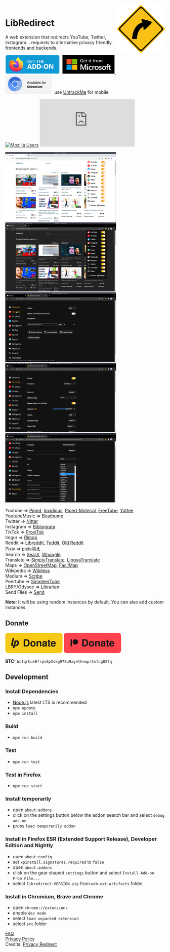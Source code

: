 <img src="./src/assets/images/libredirect.svg" width="150" align="right" />

# LibRedirect
A web extension that redirects YouTube, Twitter, Instagram... requests to alternative privacy friendly frontends and backends.



[![Firefox Add-on](./img/badge-amo.png)](https://addons.mozilla.org/firefox/addon/libredirect/)&nbsp;
<a href="https://microsoftedge.microsoft.com/addons/detail/libredirect/aodffkeankebfonljgbcfbbaljopcpdb">
  <img src="./img/badge-ms.png" height=60>
</a>&nbsp;
<a href="./chromium.md"><img src ="./img/badge-chromium.png" height=60 ></a>
&nbsp;use [UntrackMe](https://framagit.org/tom79/nitterizeme) for mobile

[![Mozilla Users](https://badges.alefvanoon.xyz/amo/users/libredirect?label=Firefox%20Users)](https://addons.mozilla.org/firefox/addon/libredirect/)
[![Matrix Badge](https://badges.alefvanoon.xyz/matrix/libredirect:matrix.org?label=Matrix)](https://matrix.to/#/#libredirect:tokhmi.xyz)

<img src ="./img/1.png" width=350>&nbsp;
<img src ="./img/2.png" width=350>&nbsp;
<img src ="./img/3.png" width=350>&nbsp;
<img src ="./img/4.png" width=350>&nbsp;
<img src ="./img/5.png" width=350>&nbsp;

Youtube => [Piped](https://github.com/TeamPiped/Piped), [Invidious](https://github.com/iv-org/invidious), [Piped-Material](https://github.com/mmjee/Piped-Material), [FreeTube](https://github.com/FreeTubeApp/FreeTube), [Yattee](https://github.com/yattee/yattee)\
YoutubeMusic => [Beatbump](https://github.com/snuffyDev/Beatbump)\
Twitter => [Nitter](https://github.com/zedeus/nitter)\
Instagram => [Bibliogram](https://sr.ht/~cadence/bibliogram/)\
TikTok => [ProxiTok](https://github.com/pablouser1/ProxiTok)\
Imgur => [Rimgo](https://codeberg.org/video-prize-ranch/rimgo)\
Reddit => [Libreddit](https://github.com/spikecodes/libreddit#instances), [Teddit](https://codeberg.org/teddit/teddit#instances), [Old Reddit](https://old.reddit.com)\
Pixiv => [pixiv萌え](https://github.com/kokororin/pixiv.moe)\
Search => [SearX](https://searx.github.io/searx/), [Whoogle](https://benbusby.com/projects/whoogle-search/)\
Translate => [SimplyTranslate](https://git.sr.ht/~metalune/simplytranslate_web), [LingvaTranslate](https://github.com/TheDavidDelta/lingva-translate)\
Maps => [OpenStreetMap](https://www.openstreetmap.org/), [FacilMap](https://github.com/FacilMap/facilmap)\
Wikipedia => [Wikiless](https://codeberg.org/orenom/wikiless)\
Medium => [Scribe](https://sr.ht/~edwardloveall/scribe/)\
Peertube => [SimpleerTube](https://git.sr.ht/~metalune/simpleweb_peertube)\
LBRY/Odysee => [Librarian](https://codeberg.org/librarian/librarian)\
Send Files => [Send](https://github.com/timvisee/send)

**Note**: It will be using random instances by default. You can also add custom instances.

## Donate
[![Liberapay](./img/liberapay.svg)](https://liberapay.com/LibRedirect)
[![Patreon](./img/patreon.svg)](https://patreon.com/LibRedirect)

**BTC:** `bc1qrhue0frps6p2vkg978u9ayethnwprtmfug827q`

## Development
### Install Dependencies
- [Node.js](https://nodejs.org/) latest LTS is recommended
- `npm update`
- `npm install`

### Build
- `npm run build`

### Test
- `npm run test`

### Test in Firefox
- `npm run start`

### Install temporarily
- open `about:addons`
- click on the settings button below the addon search bar and select `debug add-on`
- press `load temporarily addon`

### Install in Firefox ESR (Extended Support Release), Developer Edition and Nightly
- open `about:config`
- set `xpinstall.signatures.required` to `false`
- open `about:addons`
- click on the gear shaped `settings` button and select `Install Add-on From File...`
- select `libredirect-VERSION.zip` from `web-ext-artifacts` folder

### Install in Chromium, Brave and Chrome
- open `chrome://extensions`
- enable `dev mode`
- select `load unpacked extension`
- select `src` folder

[FAQ](https://github.com/libredirect/libredirect/wiki/FAQ)\
[Privacy Policy](Privacy-Policy.md)\
Credits: [Privacy Redirect](https://github.com/SimonBrazell/privacy-redirect)
